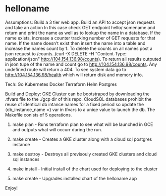 # helloname

Assumptions: 
Build a 3 tier web app. Build an API to accept json requests and take an action
In this case check GET endpoint hello/:somename and return and print the name as well as to lookup the name in a database. If the name exists, increase a counter tracking number of GET requests for that name. If the name doesn't exist then insert the name into a table and increase the names count by 1. To delete the counts on all names post a json request to /counts..(curl -X DELETE -H "Content-Type: application/json" http://104.154.136.98/counts). To return all results outputed in json tupe of the name and count go to http://104.154.136.98/counts. Any undefined route will return a 404. 
To see system data go to http://104.154.136.98/health which will return disk and memory info.

Tech:
Go
Kubernetes
Docker
Terraform
Helm
Postgres

Build and Deploy:
GKE Cluster can be bootstraped by downloading the .tfvars file to the ./gcp dir of this repo. CloudSQL databases prohibit the reuse of identical db intance names for a fixed period so update the {db_instance_name =} var in tfvars to a uniqe value to launch the db. The Makefile conists of 5 operations. 

1. make plan - Runs terraform plan to see what will be launched in GCE and outputs what will occurr during the run.

2. make create - Creates a GKE cluster along with a cloud sql postgres instance

3. make destroy - Destroys all previsouly created GKE clusters and cloud sql instances

4. make install - Initial install of the chart used for deploying to the cluster

5. make create - Upgrades installed chart of the helloname app

Enjoy!
